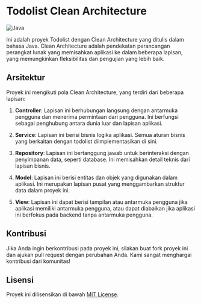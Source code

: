 # Todolist Clean Architecture

![Java](https://img.shields.io/badge/Java-20%2B-orange)

Ini adalah proyek Todolist dengan Clean Architecture yang ditulis dalam bahasa Java. Clean Architecture adalah pendekatan perancangan perangkat lunak yang memisahkan aplikasi ke dalam beberapa lapisan, yang memungkinkan fleksibilitas dan pengujian yang lebih baik.

## Arsitektur

Proyek ini mengikuti pola Clean Architecture, yang terdiri dari beberapa lapisan:

1. **Controller**: Lapisan ini berhubungan langsung dengan antarmuka pengguna dan menerima permintaan dari pengguna. Ini berfungsi sebagai penghubung antara dunia luar dan lapisan aplikasi.

2. **Service**: Lapisan ini berisi bisnis logika aplikasi. Semua aturan bisnis yang berkaitan dengan todolist diimplementasikan di sini.

3. **Repository**: Lapisan ini bertanggung jawab untuk berinteraksi dengan penyimpanan data, seperti database. Ini memisahkan detail teknis dari lapisan bisnis.

4. **Model**: Lapisan ini berisi entitas dan objek yang digunakan dalam aplikasi. Ini merupakan lapisan pusat yang menggambarkan struktur data dalam proyek ini.

5. **View**: Lapisan ini dapat berisi tampilan atau antarmuka pengguna jika aplikasi memiliki antarmuka pengguna, atau dapat diabaikan jika aplikasi ini berfokus pada backend tanpa antarmuka pengguna.


## Kontribusi

Jika Anda ingin berkontribusi pada proyek ini, silakan buat fork proyek ini dan ajukan pull request dengan perubahan Anda. Kami sangat menghargai kontribusi dari komunitas!

## Lisensi

Proyek ini dilisensikan di bawah [MIT License](LICENSE).
